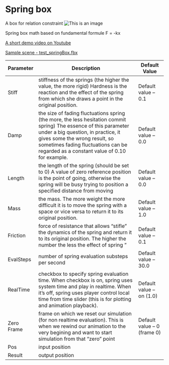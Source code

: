 # Spring box
A box for relation constraint
![This is an image](/springbox.jpg)
  
Spring box math based on fundamental formule F = -kx

[A short demo video on Youtube](http://youtu.be/rAToQEmg_LY)
  
[Sample scene - test_springBox.fbx](https://github.com/Neill3d/OpenMoBu/blob/master/MB_Scenes/test_springBox.fbx)
  
| Parameter | Description | Default Value |
| ------ | ------ | ------ |
| Stiff | stiffness of the springs (the higher the value, the more rigid) Hardness is the reaction and the effect of the spring from which she draws a point in the original position. | Default value – 0.1 |
| Damp | the size of fading fluctuations spring (the more, the less hesitation commit spring) The essence of this parameter under a big question, in practice, it gives some the wrong result, so sometimes fading fluctuations can be regarded as a constant value of 0.10 for example. | Default value – 0.0 |
| Length | the length of the spring (should be set to 0) A value of zero reference position is the point of going, otherwise the spring will be busy trying to position a specified distance from moving | Default value – 0.0 |
| Mass | the mass. The more weight the more difficult it is to move the spring with a space or vice versa to return it to its original position. | Default value – 1.0 |
| Friction | force of resistance that allows “stifle” the dynamics of the spring and return it to its original position. The higher the number the less the effect of spring ” | Default value – 0.1 |
| EvalSteps | number of spring evaluation substeps per second | Default value – 30.0 |
| RealTime | checkbox to specify spring evaluation time. When checkbox is on, spring uses system time and play in realtime. When it’s off, spring uses player control local time from time slider (this is for plotting and animation playback). | Default value – on (1.0) |
| Zero Frame | frame on which we reset our simulation (for non realtime evaluation). This is when we rewind our animation to the very begining and want to start simulation from that “zero” point | Default value – 0 (frame 0) |
| Pos | input position |  |
| Result | output position | |
